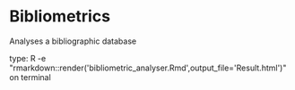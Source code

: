 # Bibliometrics
 Analyses a bibliographic database

 type: R -e "rmarkdown::render('bibliometric_analyser.Rmd',output_file='Result.html')"  on terminal 